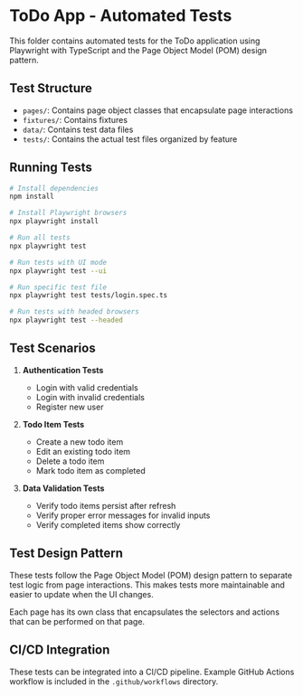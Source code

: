 # ToDo App - Automated Tests

This folder contains automated tests for the ToDo application using Playwright with TypeScript and the Page Object Model (POM) design pattern.

## Test Structure

- `pages/`: Contains page object classes that encapsulate page interactions
- `fixtures/`: Contains fixtures
- `data/`: Contains test data files
- `tests/`: Contains the actual test files organized by feature

## Running Tests

```bash
# Install dependencies
npm install

# Install Playwright browsers
npx playwright install

# Run all tests
npx playwright test

# Run tests with UI mode
npx playwright test --ui

# Run specific test file
npx playwright test tests/login.spec.ts

# Run tests with headed browsers
npx playwright test --headed
```

## Test Scenarios

1. **Authentication Tests**
   - Login with valid credentials
   - Login with invalid credentials
   - Register new user

2. **Todo Item Tests**
   - Create a new todo item
   - Edit an existing todo item
   - Delete a todo item
   - Mark todo item as completed

3. **Data Validation Tests**
   - Verify todo items persist after refresh
   - Verify proper error messages for invalid inputs
   - Verify completed items show correctly

## Test Design Pattern

These tests follow the Page Object Model (POM) design pattern to separate test logic from page interactions. This makes tests more maintainable and easier to update when the UI changes.

Each page has its own class that encapsulates the selectors and actions that can be performed on that page.

## CI/CD Integration

These tests can be integrated into a CI/CD pipeline. Example GitHub Actions workflow is included in the `.github/workflows` directory.
